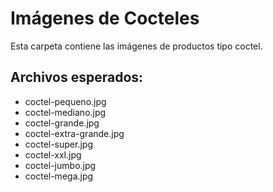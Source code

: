 # Imágenes de Cocteles

Esta carpeta contiene las imágenes de productos tipo coctel.

## Archivos esperados:
- coctel-pequeno.jpg
- coctel-mediano.jpg  
- coctel-grande.jpg
- coctel-extra-grande.jpg
- coctel-super.jpg
- coctel-xxl.jpg
- coctel-jumbo.jpg
- coctel-mega.jpg
